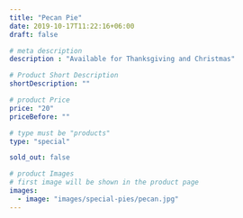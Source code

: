 ```yaml
---
title: "Pecan Pie"
date: 2019-10-17T11:22:16+06:00
draft: false

# meta description
description : "Available for Thanksgiving and Christmas"

# Product Short Description
shortDescription: ""

# product Price
price: "20"
priceBefore: ""

# type must be "products"
type: "special"

sold_out: false

# product Images
# first image will be shown in the product page
images:
  - image: "images/special-pies/pecan.jpg"
---
```

